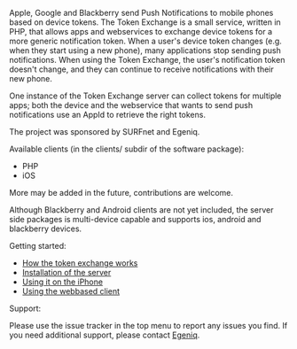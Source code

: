 Apple, Google and Blackberry send Push Notifications to mobile phones based on device tokens. The Token Exchange is a small service, written in PHP, that allows apps and webservices to exchange device tokens for a more generic notification token. When a user's device token changes (e.g. when they start using a new phone), many applications stop sending push notifications. When using the Token Exchange, the user's notification token doesn't change, and they can continue to receive notifications with their new phone.

One instance of the Token Exchange server can collect tokens for multiple apps; both the device and the webservice that wants to send push notifications use an AppId to retrieve the right tokens.

The project was sponsored by SURFnet and Egeniq.

Available clients (in the clients/ subdir of the software package):
  * PHP
  * iOS

More may be added in the future, contributions are welcome.

Although Blackberry and Android clients are not yet included, the server side packages is multi-device capable and supports ios, android and blackberry devices.

Getting started:

  * [How the token exchange works](TokenExchange.md)
  * [Installation of the server](Server.md)
  * [Using it on the iPhone](iPhone.md)
  * [Using the webbased client](Client.md)

Support:

Please use the issue tracker in the top menu to report any issues you find. If you need additional support, please contact [Egeniq](http://www.egeniq.com).